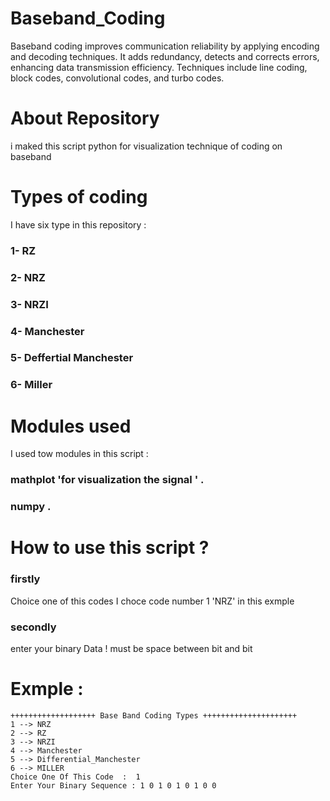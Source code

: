 # Baseband_Coding
Baseband coding improves communication reliability by applying encoding and decoding techniques. It adds redundancy, detects and corrects errors, enhancing data transmission efficiency. Techniques include line coding, block codes, convolutional codes, and turbo codes.

# About Repository
i maked this script python for visualization technique of coding on baseband 

# Types of coding 
I have six type in this repository :
### 1- RZ
### 2- NRZ
### 3- NRZI
### 4- Manchester
### 5- Deffertial Manchester
### 6- Miller

# Modules used

I used tow modules in this script :
### mathplot 'for visualization the signal ' .
### numpy .

# How to use this script ? 
### firstly
Choice one of this codes I choce code number 1 'NRZ' in this exmple
### secondly 
enter your binary Data ! must be space between bit and bit

# Exmple :

```
+++++++++++++++++++ Base Band Coding Types +++++++++++++++++++++
1 --> NRZ
2 --> RZ
3 --> NRZI
4 --> Manchester
5 --> Differential_Manchester
6 --> MILLER
Choice One Of This Code  :  1
Enter Your Binary Sequence : 1 0 1 0 1 0 1 0 0
```

